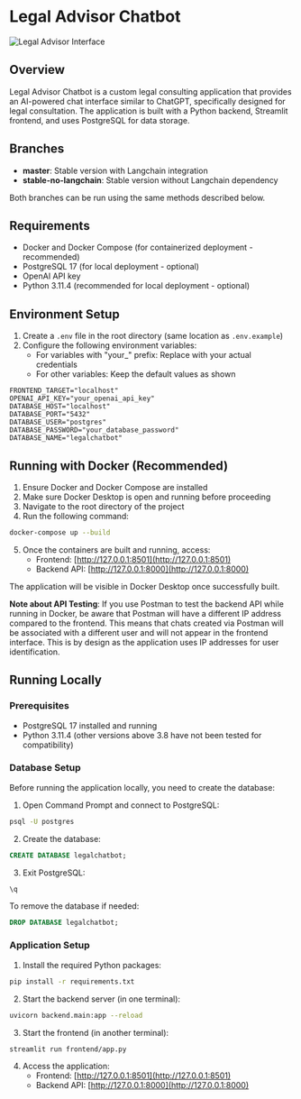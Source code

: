 # Legal Advisor Chatbot

![Legal Advisor Interface](https://i.imgur.com/IDbnAii.jpeg)

## Overview

Legal Advisor Chatbot is a custom legal consulting application that provides an AI-powered chat interface similar to ChatGPT, specifically designed for legal consultation. The application is built with a Python backend, Streamlit frontend, and uses PostgreSQL for data storage.

## Branches

- **master**: Stable version with Langchain integration
- **stable-no-langchain**: Stable version without Langchain dependency

Both branches can be run using the same methods described below.

## Requirements

- Docker and Docker Compose (for containerized deployment - recommended)
- PostgreSQL 17 (for local deployment - optional)
- OpenAI API key
- Python 3.11.4 (recommended for local deployment - optional)

## Environment Setup

1. Create a `.env` file in the root directory (same location as `.env.example`)
2. Configure the following environment variables:
   - For variables with "your_" prefix: Replace with your actual credentials
   - For other variables: Keep the default values as shown

```
FRONTEND_TARGET="localhost"
OPENAI_API_KEY="your_openai_api_key"
DATABASE_HOST="localhost"
DATABASE_PORT="5432"
DATABASE_USER="postgres"
DATABASE_PASSWORD="your_database_password"
DATABASE_NAME="legalchatbot"
```

## Running with Docker (Recommended)

1. Ensure Docker and Docker Compose are installed
2. Make sure Docker Desktop is open and running before proceeding
3. Navigate to the root directory of the project
4. Run the following command:

```bash
docker-compose up --build
```

5. Once the containers are built and running, access:
   - Frontend: [http://127.0.0.1:8501](http://127.0.0.1:8501)
   - Backend API: [http://127.0.0.1:8000](http://127.0.0.1:8000)

The application will be visible in Docker Desktop once successfully built.

**Note about API Testing**: If you use Postman to test the backend API while running in Docker, be aware that Postman will have a different IP address compared to the frontend. This means that chats created via Postman will be associated with a different user and will not appear in the frontend interface. This is by design as the application uses IP addresses for user identification.

## Running Locally

### Prerequisites
- PostgreSQL 17 installed and running
- Python 3.11.4 (other versions above 3.8 have not been tested for compatibility)

### Database Setup

Before running the application locally, you need to create the database:

1. Open Command Prompt and connect to PostgreSQL:
```bash
psql -U postgres
```

2. Create the database:
```sql
CREATE DATABASE legalchatbot;
```

3. Exit PostgreSQL:
```
\q
```

To remove the database if needed:
```sql
DROP DATABASE legalchatbot;
```

### Application Setup

1. Install the required Python packages:
```bash
pip install -r requirements.txt
```

2. Start the backend server (in one terminal):
```bash
uvicorn backend.main:app --reload
```

3. Start the frontend (in another terminal):
```bash
streamlit run frontend/app.py
```

4. Access the application:
   - Frontend: [http://127.0.0.1:8501](http://127.0.0.1:8501)
   - Backend API: [http://127.0.0.1:8000](http://127.0.0.1:8000)
